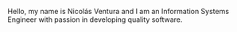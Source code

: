 Hello, my name is Nicolás Ventura and I am an Information Systems Engineer with passion in developing quality software.
